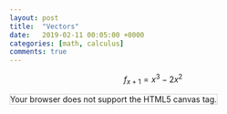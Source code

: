 ```yaml
---
layout: post
title:  "Vectors"
date:   2019-02-11 00:05:00 +0000
categories: [math, calculus] 
comments: true
---
```


$$ f_{x+1} = x^3 - 2x^2 $$


<canvas id="myCanvas" width="200" height="100" style="border:1px solid #d3d3d3;">
Your browser does not support the HTML5 canvas tag.</canvas>

<script>
var c = document.getElementById("myCanvas");
var ctx = c.getContext("2d");
ctx.beginPath();
ctx.arc(5,5,40,0,2*Math.PI);
ctx.stroke();
</script>
